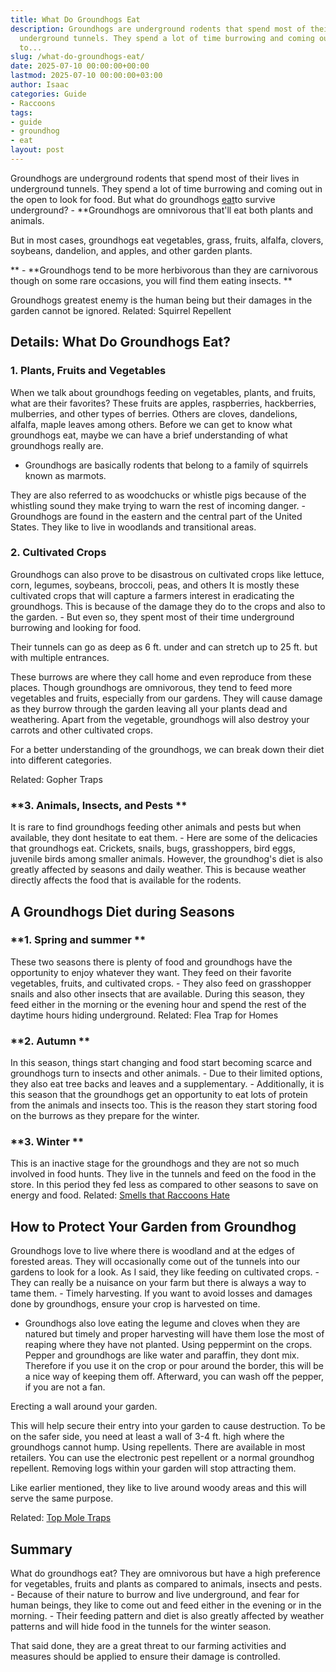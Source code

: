 ```yaml
---
title: What Do Groundhogs Eat
description: Groundhogs are underground rodents that spend most of their lives in
  underground tunnels. They spend a lot of time burrowing and coming out in the open
  to...
slug: /what-do-groundhogs-eat/
date: 2025-07-10 00:00:00+00:00
lastmod: 2025-07-10 00:00:00+03:00
author: Isaac
categories: Guide
- Raccoons
tags:
- guide
- groundhog
- eat
layout: post
---
```

Groundhogs are underground rodents that spend most of their lives in underground tunnels. They spend a lot of time burrowing and coming out in the open to look for food. But what do groundhogs [eat](https://pestpolicy.com/do-cats-eat-lizards/)to survive underground? - **Groundhogs are omnivorous that'll eat both plants and animals.

But in most cases, groundhogs eat vegetables, grass, fruits, alfalfa, clovers, soybeans, dandelion, and apples, and other garden plants.

** - **Groundhogs tend to be more herbivorous than they are carnivorous though on some rare occasions, you will find them eating insects. **

Groundhogs greatest enemy is the human being but their damages in the garden cannot be ignored. Related: Squirrel Repellent

##  Details: What Do Groundhogs Eat?

###  **1. Plants, Fruits and Vegetables**

When we talk about groundhogs feeding on vegetables, plants, and fruits, what are their favorites? These fruits are apples, raspberries, hackberries, mulberries, and other types of berries. Others are cloves, dandelions, alfalfa, maple leaves among others. Before we can get to know what groundhogs eat, maybe we can have a brief understanding of what groundhogs really are.

- Groundhogs are basically rodents that belong to a family of squirrels known as marmots.

They are also referred to as woodchucks or whistle pigs because of the whistling sound they make trying to warn the rest of incoming danger. - Groundhogs are found in the eastern and the central part of the United States. They like to live in woodlands and transitional areas.

###  **2. Cultivated Crops**

Groundhogs can also prove to be disastrous on cultivated crops like lettuce, corn, legumes, soybeans, broccoli, peas, and others It is mostly these cultivated crops that will capture a farmers interest in eradicating the groundhogs. This is because of the damage they do to the crops and also to the garden. - But even so, they spent most of their time underground burrowing and looking for food.

Their tunnels can go as deep as 6 ft. under and can stretch up to 25 ft. but with multiple entrances.

These burrows are where they call home and even reproduce from these places. Though groundhogs are omnivorous, they tend to feed more vegetables and fruits, especially from our gardens. They will cause damage as they burrow through the garden leaving all your plants dead and weathering. Apart from the vegetable, groundhogs will also destroy your carrots and other cultivated crops.

For a better understanding of the groundhogs, we can break down their diet into different categories.

Related: Gopher Traps

###  **3. Animals, Insects, and Pests **

It is rare to find groundhogs feeding other animals and pests but when available, they dont hesitate to eat them. - Here are some of the delicacies that groundhogs eat. Crickets, snails, bugs, grasshoppers, bird eggs, juvenile birds among smaller animals. However, the groundhog's diet is also greatly affected by seasons and daily weather. This is because weather directly affects the food that is available for the rodents.

##  A Groundhogs Diet during Seasons

###  **1. Spring and summer **

These two seasons there is plenty of food and groundhogs have the opportunity to enjoy whatever they want. They feed on their favorite vegetables, fruits, and cultivated crops. - They also feed on grasshopper snails and also other insects that are available. During this season, they feed either in the morning or the evening hour and spend the rest of the daytime hours hiding underground. Related: Flea Trap for Homes

###  **2. Autumn **

In this season, things start changing and food start becoming scarce and groundhogs turn to insects and other animals. - Due to their limited options, they also eat tree backs and leaves and a supplementary. - Additionally, it is this season that the groundhogs get an opportunity to eat lots of protein from the animals and insects too. This is the reason they start storing food on the burrows as they prepare for the winter.

###  **3. Winter **

This is an inactive stage for the groundhogs and they are not so much involved in food hunts. They live in the tunnels and feed on the food in the store. In this period they fed less as compared to other seasons to save on energy and food. Related: [Smells that Raccoons Hate](https://pestpolicy.com/what-smells-do-raccoons-hate/)

##  How to Protect Your Garden from Groundhog

Groundhogs love to live where there is woodland and at the edges of forested areas. They will occasionally come out of the tunnels into our gardens to look for a look. As I said, they like feeding on cultivated crops. - They can really be a nuisance on your farm but there is always a way to tame them. - Timely harvesting. If you want to avoid losses and damages done by groundhogs, ensure your crop is harvested on time.

- Groundhogs also love eating the legume and cloves when they are natured but timely and proper harvesting will have them lose the most of reaping where they have not planted. Using peppermint on the crops. Pepper and groundhogs are like water and paraffin, they dont mix. Therefore if you use it on the crop or pour around the border, this will be a nice way of keeping them off. Afterward, you can wash off the pepper, if you are not a fan.

Erecting a wall around your garden.

This will help secure their entry into your garden to cause destruction. To be on the safer side, you need at least a wall of 3-4 ft. high where the groundhogs cannot hump. Using repellents. There are available in most retailers. You can use the electronic pest repellent or a normal groundhog repellent. Removing logs within your garden will stop attracting them.

Like earlier mentioned, they like to live around woody areas and this will serve the same purpose.

Related: [Top Mole Traps](https://pestpolicy.com/best-mole-traps/)

##  Summary

What do groundhogs eat? They are omnivorous but have a high preference for vegetables, fruits and plants as compared to animals, insects and pests. - Because of their nature to burrow and live underground, and fear for human beings, they like to come out and feed either in the evening or in the morning. - Their feeding pattern and diet is also greatly affected by weather patterns and will hide food in the tunnels for the winter season.

That said done, they are a great threat to our farming activities and measures should be applied to ensure their damage is controlled.